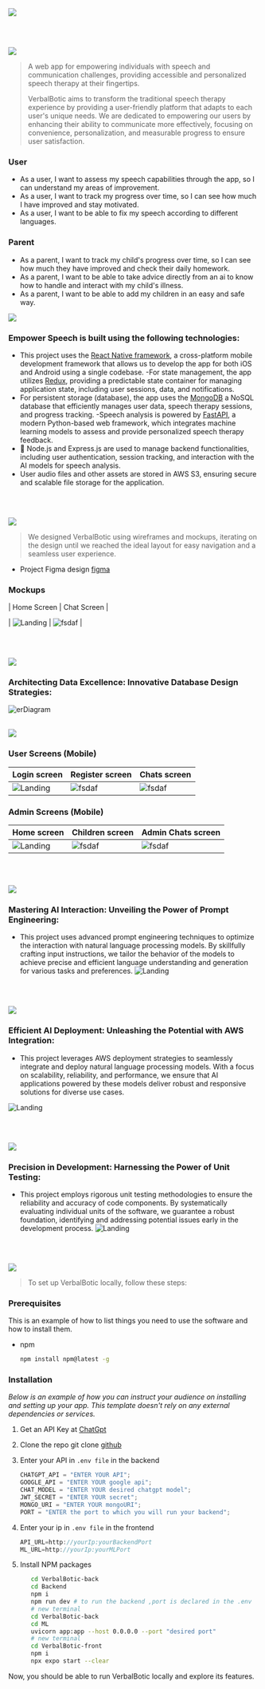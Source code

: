 <img src="./readme/title1.svg"/>

<br><br>

<!-- project philosophy -->
<img src="./readme/title2.svg"/>

> A web app for empowering individuals with speech and communication challenges, providing accessible and personalized speech therapy at their fingertips.
>
> VerbalBotic aims to transform the traditional speech therapy experience by providing a user-friendly platform that adapts to each user's unique needs. We are dedicated to empowering our users by enhancing their ability to communicate more effectively, focusing on convenience, personalization, and measurable progress to ensure user satisfaction.

### User

- As a user, I want to assess my speech capabilities through the app, so I can understand my areas of improvement.
- As a user, I want to track my progress over time, so I can see how much I have improved and stay motivated.
- As a user, I want to be able to fix my speech according to different languages.
### Parent

- As a parent, I want to track my child's progress over time, so I can see how much they have improved and check their daily homework.
- As a parent, I want to be able to take advice directly from an ai to know how to handle and interact with my child's illness.
- As a parent, I want to be able to add my children in an easy and safe way.
<!-- Tech stack -->
<img src="./readme/title3.svg"/>

### Empower Speech is built using the following technologies:

- This project uses the [React Native framework](https://reactnative.dev/), a cross-platform mobile development framework that allows us to develop the app for both iOS and Android using a single codebase.
  -For state management, the app utilizes [Redux](https://redux.js.org/), providing a predictable state container for managing application state, including user sessions, data, and notifications.
- For persistent storage (database), the app uses the [MongoDB](https://www.mongodb.com/) a NoSQL database that efficiently manages user data, speech therapy sessions, and progress tracking.
  -Speech analysis is powered by [FastAPI](https://fastapi.tiangolo.com/), a modern Python-based web framework, which integrates machine learning models to assess and provide personalized speech therapy feedback.
- 🚨 Node.js and Express.js are used to manage backend functionalities, including user authentication, session tracking, and interaction with the AI models for speech analysis.
- User audio files and other assets are stored in AWS S3, ensuring secure and scalable file storage for the application.

<br><br>

<!-- UI UX -->
<img src="./readme/title4.svg"/>

> We designed VerbalBotic using wireframes and mockups, iterating on the design until we reached the ideal layout for easy navigation and a seamless user experience.

- Project Figma design [figma](https://www.figma.com/design/lYKnKzfIaeIFI1TjHdQoq5/VerbalBotic?node-id=0-1&t=BDcVcfxbKnYdKN40-1)

### Mockups

| Home Screen | Chat Screen |

| ![Landing](./readme/demo/homeMockup.png) | ![fsdaf](./readme/demo/chatsMockups.png) |

<br><br>

<!-- Database Design -->
<img src="./readme/title5.svg"/>

### Architecting Data Excellence: Innovative Database Design Strategies:

![erDiagram](./readme/demo/erDiagram.png)
<br><br>

<!-- Implementation -->
<img src="./readme/title6.svg"/>

### User Screens (Mobile)

| Login screen                         | Register screen                       | Chats screen                            |
| ------------------------------------ | ------------------------------------- | --------------------------------------- |
| ![Landing](./readme/demo/Login.jpeg) | ![fsdaf](./readme/demo/register.jpeg) | ![fsdaf](./readme/demo/childChats.jpeg) |

### Admin Screens (Mobile)

| Home screen                              | Children screen                       | Admin Chats screen                      |
| ---------------------------------------- | ------------------------------------- | --------------------------------------- |
| ![Landing](./readme/demo/adminHome.jpeg) | ![fsdaf](./readme/demo/children.jpeg) | ![fsdaf](./readme/demo/adminchats.jpeg) |

<br><br>

<!-- Prompt Engineering -->
<img src="./readme/title7.svg"/>

### Mastering AI Interaction: Unveiling the Power of Prompt Engineering:

- This project uses advanced prompt engineering techniques to optimize the interaction with natural language processing models. By skillfully crafting input instructions, we tailor the behavior of the models to achieve precise and efficient language understanding and generation for various tasks and preferences.
  ![Landing](./readme/demo/prompt.png)

<br><br>

<!-- AWS Deployment -->
<img src="./readme/title8.svg"/>

### Efficient AI Deployment: Unleashing the Potential with AWS Integration:

- This project leverages AWS deployment strategies to seamlessly integrate and deploy natural language processing models. With a focus on scalability, reliability, and performance, we ensure that AI applications powered by these models deliver robust and responsive solutions for diverse use cases.

![Landing](./readme/demo/awsDeployment.png)

<br><br>

<!-- Unit Testing -->
<img src="./readme/title9.svg"/>

### Precision in Development: Harnessing the Power of Unit Testing:

- This project employs rigorous unit testing methodologies to ensure the reliability and accuracy of code components. By systematically evaluating individual units of the software, we guarantee a robust foundation, identifying and addressing potential issues early in the development process.
  ![Landing](./readme/demo/unitTesting.jpeg)

<br><br>

<!-- How to run -->
<img src="./readme/title10.svg"/>

> To set up VerbalBotic locally, follow these steps:

### Prerequisites

This is an example of how to list things you need to use the software and how to install them.

- npm
  ```sh
  npm install npm@latest -g
  ```

### Installation

_Below is an example of how you can instruct your audience on installing and setting up your app. This template doesn't rely on any external dependencies or services._

1. Get an API Key at [ChatGpt](https://openai.com)
2. Clone the repo
   git clone [github](https://github.com/hadi-karnib/VerbalBotic.git)
3. Enter your API in `.env file` in the backend

   ```js
   CHATGPT_API = "ENTER YOUR API";
   GOOGLE_API = "ENTER YOUR google api";
   CHAT_MODEL = "ENTER YOUR desired chatgpt model";
   JWT_SECRET = "ENTER YOUR secret";
   MONGO_URI = "ENTER YOUR mongoURI";
   PORT = "ENTER the port to which you will run your backend";
   ```

4. Enter your ip in `.env file` in the frontend

   ```js
   API_URL=http://yourIp:yourBackendPort
   ML_URL=http://yourIp:yourMLPort
   ```

5. Install NPM packages

   ```sh
      cd VerbalBotic-back
      cd Backend
      npm i
      npm run dev # to run the backend ,port is declared in the .env
      # new terminal
      cd VerbalBotic-back
      cd ML
      uvicorn app:app --host 0.0.0.0 --port "desired port"
      # new terminal
      cd VerbalBotic-front
      npm i
      npx expo start --clear
   ```

Now, you should be able to run VerbalBotic locally and explore its features.
